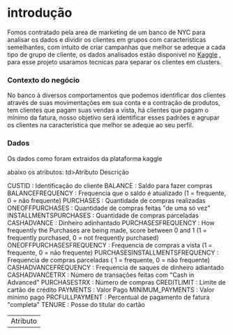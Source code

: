 
# introdução 

Fomos contratado pela area de marketing de um banco de NYC para analisar os dados e dividir os clientes em  grupos com caracteristicas semelhantes, com intuito de criar campanhas que melhor se adeque a cada tipo de grupo de cliente, os dados analisados estão disponivel no <a href="https://www.kaggle.com/datasets/arjunbhasin2013/ccdata">Kaggle</a> , para esse projeto usaramos tecnicas para separar os clientes em clusters.

### Contexto do negócio

No banco à diversos comportamentos que podemos identificar dos clientes através de suas movimentações em sua conta e a contração de produtos, tem clientes que pagam suas vendas a vista, há clientes que pagam o mínimo da fatura, nosso objetivo será identificar esses padrões e agrupar os clientes na caracteristica que melhor se adeque ao seu perfil.

### Dados

Os dados como foram extraidos da plataforma kaggle
<table>
abaixo os atributos:
  <tr><td>Atributo </td>td>Atributo </td>Descrição</tr>  

CUSTID : Identificação do cliente
BALANCE : Saldo para fazer compras
BALANCEFREQUENCY : Frequencia que o saldo é atualizado (1 = frequente, 0 = não frequente)
PURCHASES : Quantidade de compras realizadas
ONEOFFPURCHASES : Quantidade de compras feitas "de uma só vez"
INSTALLMENTSPURCHASES : Quantidade de compras parceladas
CASHADVANCE : Dinheiro adinhantado
PURCHASESFREQUENCY : How frequently the Purchases are being made, score between 0 and 1 (1 = frequently purchased, 0 = not frequently purchased)
ONEOFFPURCHASESFREQUENCY : Frequencia de compras a vista (1 = frequente, 0 = não frequente)
PURCHASESINSTALLMENTSFREQUENCY : Frequencia de compras parceladas ( 1 = frequente, 0 = não frequente)
CASHADVANCEFREQUENCY : Frequencia de saques de dinheiro adiantado
CASHADVANCETRX : Número de transações feitas com "Cash in Advanced"
PURCHASESTRX : Número de compras
CREDITLIMIT : Limite de cartão de crédito
PAYMENTS : Valor Pago
MINIMUM_PAYMENTS : Valor mínimo pago
PRCFULLPAYMENT : Percentual de pagamento de fatura "completa"
TENURE : Posse do titular do cartão
</table> 
 





